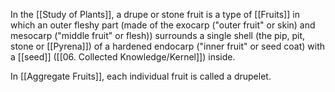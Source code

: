 In the [[Study of Plants]], a drupe or stone fruit is a type of [[Fruits]] in which an outer fleshy part (made of the exocarp ("outer fruit" or skin) and mesocarp ("middle fruit" or flesh)) surrounds a single shell (the pip, pit, stone or [[Pyrena]]) of a hardened endocarp ("inner fruit" or seed coat) with a [[seed]] ([[06. Collected Knowledge/Kernel]]) inside.

In [[Aggregate Fruits]], each individual fruit is called a drupelet.
